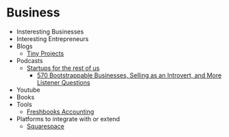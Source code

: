 # Business

- Insteresting Businesses
- Interesting Entrepreneurs
- Blogs
  - [Tiny Projects](https://tinyprojects.dev/)
- Podcasts
  - [Startups for the rest of us](https://www.startupsfortherestofus.com/)
    - [570 Bootstrappable Businesses, Selling as an Introvert, and More Listener Questions](https://www.startupsfortherestofus.com/episodes/episode-570-bootstrappable-businesses-selling-as-an-introvert-and-more-listener-questions)
- Youtube
- Books
- Tools
  - [Freshbooks Accounting](https://www.freshbooks.com/)
- Platforms to integrate with or extend
  - [Squarespace](https://www.squarespace.com/extensions/home)